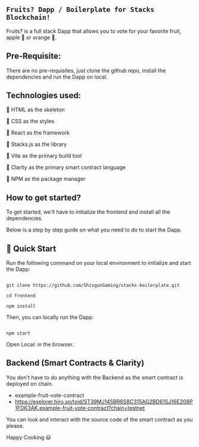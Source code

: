 ## ` Fruits? Dapp / Boilerplate for Stacks Blockchain! `

Fruits? is a full stack Dapp that allows you to vote for your favorite fruit, apple 🍏 or orange 🍊.

## Pre-Requisite:

There are no pre-requisites, just clone the github repo, install the dependencies and run the Dapp on local.

## Technologies used:

🌟 HTML as the skeleton

🌟 CSS as the styles

🌟 React as the framework

🌟 Stacks.js as the library

🌟 Vite as the primary build tool

🌟 Clarity as the primary smart contract language

🌟 NPM as the package manager

## How to get started?

To get started, we'll have to initialize the frontend and install all the dependencies.

Below is a step by step guide on what you need to do to start the Dapp.

## 🚀 Quick Start

Run the following command on your local environment to initialize and start the Dapp:

```

git clone https://github.com/ShivgunGaming/stacks-boilerplate.git

cd frontend

npm install

```

Then, you can locally run the Dapp:

```

npm start

```

Open Local: in the browser.

## Backend (Smart Contracts & Clarity)

You don't have to do anything with the Backend as the smart contract is deployed on chain.

- example-fruit-vote-contract
- https://explorer.hiro.so/txid/ST39MJ145BR6S8C315AG2BD61SJ16E208P1FDK3AK.example-fruit-vote-contract?chain=testnet

You can look and interact with the source code of the smart contract as you please.

Happy Cooking 😃
